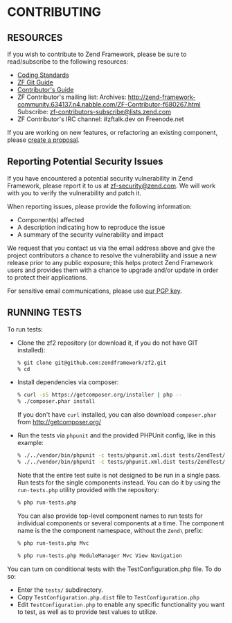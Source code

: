# CONTRIBUTING

## RESOURCES

If you wish to contribute to Zend Framework, please be sure to
read/subscribe to the following resources:

 -  [Coding Standards](http://framework.zend.com/wiki/display/ZFDEV2/Coding+Standards)
 -  [ZF Git Guide](README-GIT.md)
 -  [Contributor's Guide](http://framework.zend.com/participate/contributor-guide)
 -  ZF Contributor's mailing list:
    Archives: http://zend-framework-community.634137.n4.nabble.com/ZF-Contributor-f680267.html
    Subscribe: zf-contributors-subscribe@lists.zend.com
 -  ZF Contributor's IRC channel:
    #zftalk.dev on Freenode.net

If you are working on new features, or refactoring an existing
component, please [create a proposal](https://github.com/zendframework/zf2/issues/new).

## Reporting Potential Security Issues

If you have encountered a potential security vulnerability in Zend Framework, please report it to us at [zf-security@zend.com](mailto:zf-security@zend.com). We will work with you to verify the vulnerability and patch it.

When reporting issues, please provide the following information:

- Component(s) affected
- A description indicating how to reproduce the issue
- A summary of the security vulnerability and impact

We request that you contact us via the email address above and give the project contributors a chance to resolve the vulnerability and issue a new release prior to any public exposure; this helps protect Zend Framework users and provides them with a chance to upgrade and/or update in order to protect their applications.

For sensitive email communications, please use [our PGP key](http://framework.zend.com/zf-security-pgp-key.asc).

## RUNNING TESTS

To run tests:

- Clone the zf2 repository (or download it, if you do not have GIT installed):

  ```sh
  % git clone git@github.com:zendframework/zf2.git
  % cd
  ```

- Install dependencies via composer:

  ```sh
  % curl -sS https://getcomposer.org/installer | php --
  % ./composer.phar install
  ```

  If you don't have `curl` installed, you can also download `composer.phar` from http://getcomposer.org/

- Run the tests via `phpunit` and the provided PHPUnit config, like in this example:

  ```sh
  % ./../vendor/bin/phpunit -c tests/phpunit.xml.dist tests/ZendTest/Http
  % ./../vendor/bin/phpunit -c tests/phpunit.xml.dist tests/ZendTest/Http/Header/EtagTest.php
  ```

  Note that the entire test suite is not designed to be run in a single pass.
  Run tests for the single components instead. You can do it by using the `run-tests.php` utility provided
  with the repository:

  ```sh
  % php run-tests.php
  ```

  You can also provide top-level component names to run tests for individual
  components or several components at a time. The component name is the the
  component namespace, without the `Zend\` prefix:

  ```sh
  % php run-tests.php Mvc
  ```

  ```sh
  % php run-tests.php ModuleManager Mvc View Navigation
  ```

You can turn on conditional tests with the TestConfiguration.php file.
To do so:

 -  Enter the `tests/` subdirectory.
 -  Copy `TestConfiguration.php.dist` file to `TestConfiguration.php`
 -  Edit `TestConfiguration.php` to enable any specific functionality you
    want to test, as well as to provide test values to utilize.
